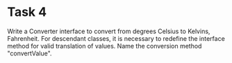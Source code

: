 # Task 4

Write a Converter interface to convert from degrees Celsius to Kelvins, Fahrenheit.
For descendant classes, it is necessary to redefine the interface method for valid
translation of values. Name the conversion method "convertValue".
